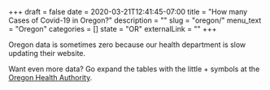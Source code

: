 +++ 
draft = false
date = 2020-03-21T12:41:45-07:00
title = "How many Cases of Covid-19 in Oregon?"
description = ""
slug = "oregon/"
menu_text = "Oregon"
categories = []
state = "OR"
externalLink = ""
+++

Oregon data is sometimes zero because our health department is slow updating their website.

Want even more data? Go expand the tables with the little + symbols at the [Oregon Health Authority](https://govstatus.egov.com/OR-OHA-COVID-19).